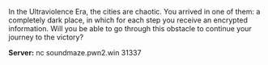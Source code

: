 
In the Ultraviolence Era, the cities are chaotic. You arrived in one of them: a completely dark place, in which for each step you receive an encrypted information. Will you be able to go through this obstacle to continue your journey to the victory?

**Server:** nc soundmaze.pwn2.win 31337
